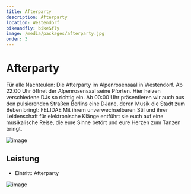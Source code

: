 ```yaml
---
title: Afterparty
description: Afterparty
location: Westendorf
bikeandfly: bike&fly
image: /media/packages/afterparty.jpg
order: 3
---
```


# Afterparty

Für alle Nachteulen: Die Afterparty im Alpenrosensaal in Westendorf. 
Ab 22:00 Uhr öffnet der Alpenrosensaal seine Pforten. Hier heizen verschiedene DJs so richtig ein. 
Ab 00:00 Uhr präsentieren wir auch aus den pulsierenden Straßen Berlins eine DJane, deren Musik die Stadt zum Beben bringt: FELIDAE
Mit ihrem unverwechselbaren Stil und ihrer Leidenschaft für elektronische Klänge entführt sie euch auf eine musikalische Reise, die eure Sinne betört und eure Herzen zum Tanzen bringt.

![image](https://github.com/naschidaniel/fly-tirol/assets/143787316/90f6cb76-e997-48fd-91e3-20e0a4a3d00f)


## Leistung

- Eintritt: Afterparty

![image](https://github.com/naschidaniel/fly-tirol/assets/143787316/c3f1f01f-d80c-48f8-9118-ac47bc20433f)



<ContentImageGallery path="/media/packages/gallerie/"/>
